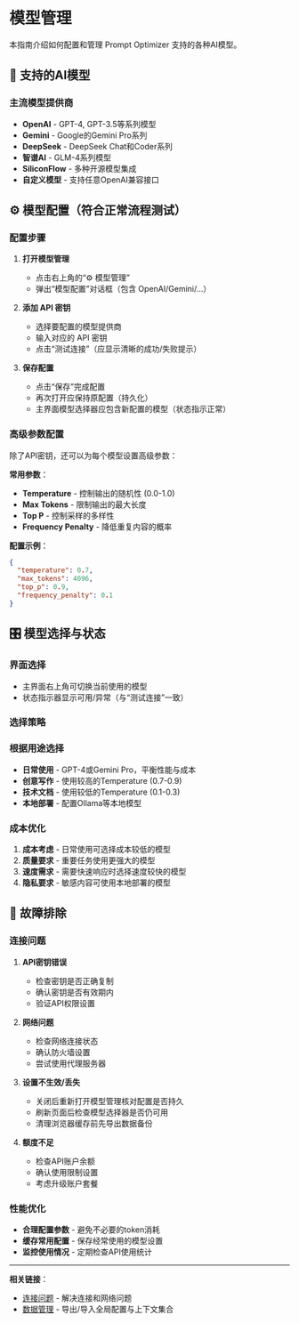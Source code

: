 # 模型管理

本指南介绍如何配置和管理 Prompt Optimizer 支持的各种AI模型。

## 🤖 支持的AI模型

### 主流模型提供商
- **OpenAI** - GPT-4, GPT-3.5等系列模型
- **Gemini** - Google的Gemini Pro系列
- **DeepSeek** - DeepSeek Chat和Coder系列
- **智谱AI** - GLM-4系列模型
- **SiliconFlow** - 多种开源模型集成
- **自定义模型** - 支持任意OpenAI兼容接口

## ⚙️ 模型配置（符合正常流程测试）

### 配置步骤
1. **打开模型管理**
   - 点击右上角的“⚙️ 模型管理”
   - 弹出“模型配置”对话框（包含 OpenAI/Gemini/…）

2. **添加 API 密钥**
   - 选择要配置的模型提供商
   - 输入对应的 API 密钥
   - 点击“测试连接”（应显示清晰的成功/失败提示）

3. **保存配置**
   - 点击“保存”完成配置
   - 再次打开应保持原配置（持久化）
   - 主界面模型选择器应包含新配置的模型（状态指示正常）

### 高级参数配置

除了API密钥，还可以为每个模型设置高级参数：

**常用参数**：
- **Temperature** - 控制输出的随机性 (0.0-1.0)
- **Max Tokens** - 限制输出的最大长度
- **Top P** - 控制采样的多样性
- **Frequency Penalty** - 降低重复内容的概率

**配置示例**：
```json
{
  "temperature": 0.7,
  "max_tokens": 4096,
  "top_p": 0.9,
  "frequency_penalty": 0.1
}
```

## 🎛️ 模型选择与状态

### 界面选择
- 主界面右上角可切换当前使用的模型
- 状态指示器显示可用/异常（与“测试连接”一致）

### 选择策略

### 根据用途选择
- **日常使用** - GPT-4或Gemini Pro，平衡性能与成本
- **创意写作** - 使用较高的Temperature (0.7-0.9)
- **技术文档** - 使用较低的Temperature (0.1-0.3)
- **本地部署** - 配置Ollama等本地模型

### 成本优化
1. **成本考虑** - 日常使用可选择成本较低的模型
2. **质量要求** - 重要任务使用更强大的模型
3. **速度需求** - 需要快速响应时选择速度较快的模型
4. **隐私要求** - 敏感内容可使用本地部署的模型

## 🔧 故障排除

### 连接问题
1. **API密钥错误**
   - 检查密钥是否正确复制
   - 确认密钥是否有效期内
   - 验证API权限设置

2. **网络问题**
   - 检查网络连接状态
   - 确认防火墙设置
   - 尝试使用代理服务器

3. **设置不生效/丢失**
   - 关闭后重新打开模型管理核对配置是否持久
   - 刷新页面后检查模型选择器是否仍可用
   - 清理浏览器缓存前先导出数据备份

3. **额度不足**
   - 检查API账户余额
   - 确认使用限制设置
   - 考虑升级账户套餐

### 性能优化
- **合理配置参数** - 避免不必要的token消耗
- **缓存常用配置** - 保存经常使用的模型设置
- **监控使用情况** - 定期检查API使用统计

---

**相关链接**：
- [连接问题](../help/connection-issues.md) - 解决连接和网络问题
- [数据管理](data.md) - 导出/导入全局配置与上下文集合
